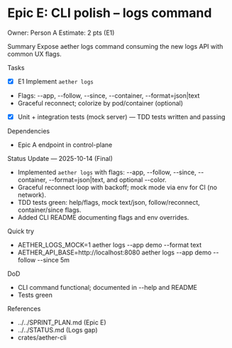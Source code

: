 # Epic E: CLI polish – logs command
Owner: Person A
Estimate: 2 pts (E1)

Summary
Expose aether logs command consuming the new logs API with common UX flags.

Tasks
 - [x] E1 Implement `aether logs`
  - Flags: --app, --follow, --since, --container, --format=json|text
  - Graceful reconnect; colorize by pod/container (optional)
  - [x] Unit + integration tests (mock server) — TDD tests written and passing

Dependencies
- Epic A endpoint in control-plane


Status Update — 2025-10-14 (Final)

- Implemented `aether logs` with flags: --app, --follow, --since, --container, --format=json|text, and optional --color.
- Graceful reconnect loop with backoff; mock mode via env for CI (no network).
- TDD tests green: help/flags, mock text/json, follow/reconnect, container/since flags.
- Added CLI README documenting flags and env overrides.

Quick try
- AETHER_LOGS_MOCK=1 aether logs --app demo --format text
- AETHER_API_BASE=http://localhost:8080 aether logs --app demo --follow --since 5m

DoD
- CLI command functional; documented in --help and README
- Tests green

References
- ../../SPRINT_PLAN.md (Epic E)
- ../../STATUS.md (Logs gap)
- crates/aether-cli
